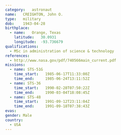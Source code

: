 ```yaml
---
category:	astronaut
name:	CREIGHTON, John O.
type:	military
dob:	1943-04-28
birthplace:
  - name:	Orange, Texas
    latitude:	30.0931
    longitude:	-93.736679
qualifications:
  - MSc in administration of science & technology
references:
  - http://www.nasa.gov/pdf/740566main_current.pdf
missions:
  - name: STS-51G
    time_start:   1985-06-17T11:33:00Z
    time_end:     1985-06-24T13:11:52Z
  - name: STS-36
    time_start:   1990-02-28T07:50:22Z
    time_end:     1990-03-04T18:08:45Z
  - name: STS-48
    time_start:   1991-09-12T23:11:04Z
    time_end:     1991-09-18T07:38:43Z
evas:
gender:	Male
country:
  - USA
---
```

